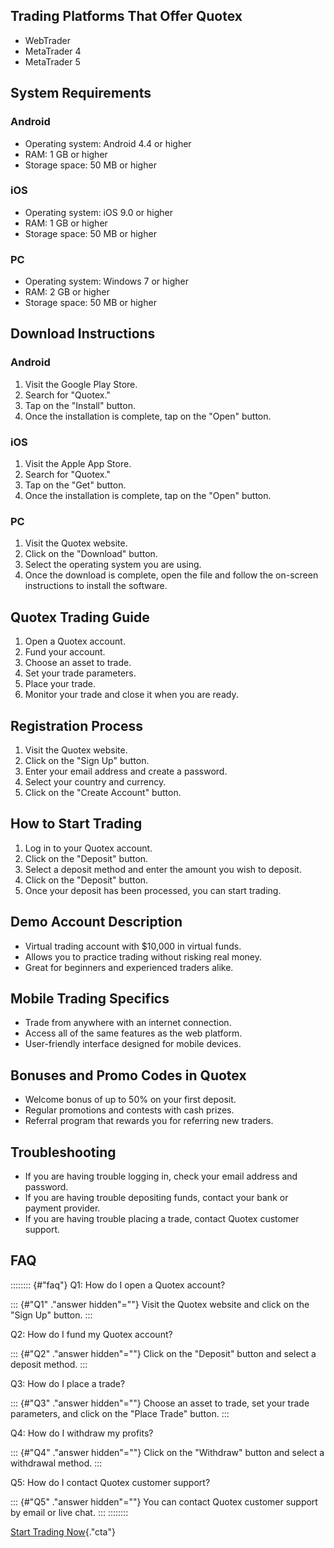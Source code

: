 ## Trading Platforms That Offer Quotex

-   WebTrader
-   MetaTrader 4
-   MetaTrader 5

## System Requirements

### Android

-   Operating system: Android 4.4 or higher
-   RAM: 1 GB or higher
-   Storage space: 50 MB or higher

### iOS

-   Operating system: iOS 9.0 or higher
-   RAM: 1 GB or higher
-   Storage space: 50 MB or higher

### PC

-   Operating system: Windows 7 or higher
-   RAM: 2 GB or higher
-   Storage space: 50 MB or higher

## Download Instructions

### Android

1.  Visit the Google Play Store.
2.  Search for "Quotex."
3.  Tap on the "Install" button.
4.  Once the installation is complete, tap on the "Open" button.

### iOS

1.  Visit the Apple App Store.
2.  Search for "Quotex."
3.  Tap on the "Get" button.
4.  Once the installation is complete, tap on the "Open" button.

### PC

1.  Visit the Quotex website.
2.  Click on the "Download" button.
3.  Select the operating system you are using.
4.  Once the download is complete, open the file and follow the
    on-screen instructions to install the software.

## Quotex Trading Guide

1.  Open a Quotex account.
2.  Fund your account.
3.  Choose an asset to trade.
4.  Set your trade parameters.
5.  Place your trade.
6.  Monitor your trade and close it when you are ready.

## Registration Process

1.  Visit the Quotex website.
2.  Click on the "Sign Up" button.
3.  Enter your email address and create a password.
4.  Select your country and currency.
5.  Click on the "Create Account" button.

## How to Start Trading

1.  Log in to your Quotex account.
2.  Click on the "Deposit" button.
3.  Select a deposit method and enter the amount you wish to deposit.
4.  Click on the "Deposit" button.
5.  Once your deposit has been processed, you can start trading.

## Demo Account Description

-   Virtual trading account with \$10,000 in virtual funds.
-   Allows you to practice trading without risking real money.
-   Great for beginners and experienced traders alike.

## Mobile Trading Specifics

-   Trade from anywhere with an internet connection.
-   Access all of the same features as the web platform.
-   User-friendly interface designed for mobile devices.

## Bonuses and Promo Codes in Quotex

-   Welcome bonus of up to 50% on your first deposit.
-   Regular promotions and contests with cash prizes.
-   Referral program that rewards you for referring new traders.

## Troubleshooting

-   If you are having trouble logging in, check your email address and
    password.
-   If you are having trouble depositing funds, contact your bank or
    payment provider.
-   If you are having trouble placing a trade, contact Quotex customer
    support.

## FAQ

:::::::: {#"faq"}
Q1: How do I open a Quotex account?

::: {#"Q1" ."answer hidden"=""}
Visit the Quotex website and click on the "Sign Up" button.
:::

Q2: How do I fund my Quotex account?

::: {#"Q2" ."answer hidden"=""}
Click on the "Deposit" button and select a deposit method.
:::

Q3: How do I place a trade?

::: {#"Q3" ."answer hidden"=""}
Choose an asset to trade, set your trade parameters, and click on the
"Place Trade" button.
:::

Q4: How do I withdraw my profits?

::: {#"Q4" ."answer hidden"=""}
Click on the "Withdraw" button and select a withdrawal method.
:::

Q5: How do I contact Quotex customer support?

::: {#"Q5" ."answer hidden"=""}
You can contact Quotex customer support by email or live chat.
:::
::::::::

[Start Trading
Now](\%22https://traff.sbs/brokerqxsignup\%22){."cta"}

